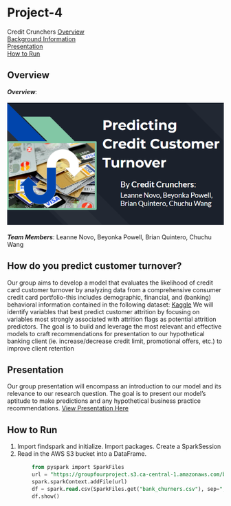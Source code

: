 # Project-4
Credit Crunchers
<a href='#overview'>Overview</a></br>
<a href='#background-information'>Background Information</a></br>
<a href='#presentation'>Presentation</a><br/>
<a href='#how-to-run'>How to Run</a><br/>




## Overview
<strong><i>Overview</i></strong>: 
<br/><br/>
<img src="https://github.com/lgnovo/Project-4/blob/leanne/Image.png?raw=true">
<br/><br/>
<strong><i>Team Members</i></strong>: Leanne Novo, Beyonka Powell, Brian Quintero, Chuchu Wang 



##  How do you predict customer turnover?
Our group aims to develop a model that evaluates the likelihood of credit card customer turnover by analyzing data from a comprehensive consumer credit card portfolio-this includes demographic, financial, and (banking) behavioral information contained in the following dataset:
 <a href="https://www.kaggle.com/datasets/thedevastator/predicting-credit-card-customer-attrition-with-m">Kaggle</a> 
We will identify variables that best predict customer attrition by focusing on variables most strongly associated with attrition flags as potential attrition predictors. The goal is to build and leverage the most relevant and effective models to craft recommendations for presentation to our hypothetical banking client (ie. increase/decrease credit limit, promotional offers, etc.) to improve client retention


## Presentation
Our group presentation will encompass an introduction to our model and its relevance to our research question. The goal is to present our model’s aptitude to make predictions and any hypothetical business practice recommendations.
[View Presentation Here](https://docs.google.com/presentation/d/1iTG4Il5VhoeqTq4OCIaFIKuo9iCqtARKabFU-kqVb3Y/edit#slide=id.p)


## How to Run
1. Import findspark and initialize. Import packages. Create a SparkSession
2. Read in the AWS S3 bucket into a DataFrame.
```sql
        from pyspark import SparkFiles
        url = "https://groupfourproject.s3.ca-central-1.amazonaws.com/bank_churners.csv"
        spark.sparkContext.addFile(url)
        df = spark.read.csv(SparkFiles.get("bank_churners.csv"), sep=",", header=True, ignoreLeadingWhiteSpace=True)
        df.show()
```
